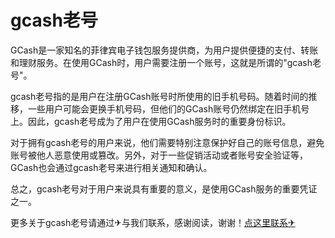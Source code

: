 # gcash老号

GCash是一家知名的菲律宾电子钱包服务提供商，为用户提供便捷的支付、转账和理财服务。在使用GCash时，用户需要注册一个账号，这就是所谓的"gcash老号"。

gcash老号指的是用户在注册GCash账号时所使用的旧手机号码。随着时间的推移，一些用户可能会更换手机号码，但他们的GCash账号仍然绑定在旧手机号上。因此，gcash老号成为了用户在使用GCash服务时的重要身份标识。

对于拥有gcash老号的用户来说，他们需要特别注意保护好自己的账号信息，避免账号被他人恶意使用或篡改。另外，对于一些促销活动或者账号安全验证等，GCash也会通过gcash老号来进行相关通知和确认。

总之，gcash老号对于用户来说具有重要的意义，是使用GCash服务的重要凭证之一。

更多关于gcash老号请通过✈与我们联系，感谢阅读，谢谢！[点这里联系✈](https://lm.k02.cc)